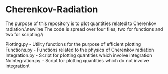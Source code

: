 # Cherenkov-Radiation

The purpose of this repository is to plot quantities related to Cherenkov radiation.\newline
The code is spread over four files, two for functions and two for scripting.\

Plotting.py      - Utility functions for the purpose of efficient plotting\
Functions.py     - Functions related to the physics of Cherenkov radiation\
Integration.py   - Script for plotting quantities which involve integration\
NoIntegration.py - Script for plotting quantities which do not involve integration\
 
